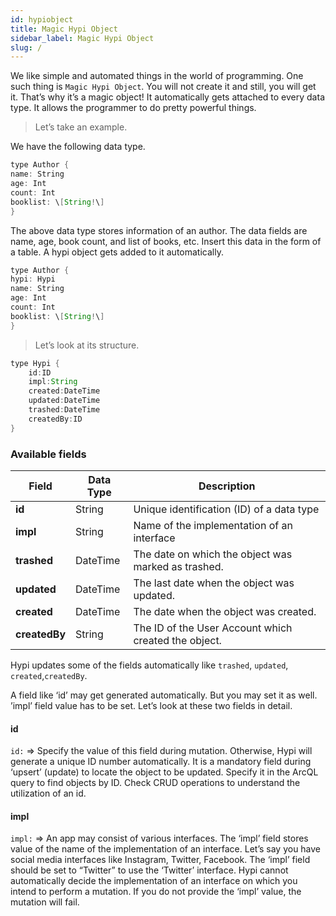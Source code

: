 ```yaml
---
id: hypiobject
title: Magic Hypi Object
sidebar_label: Magic Hypi Object
slug: /
---
```


We like simple and automated things in the world of programming. One such thing is `Magic Hypi Object`. You will not create it and still, you will get it. That’s why it’s a magic object! It automatically gets attached to every data type. It allows the programmer to do pretty powerful things. 

> Let’s take an example.

We have the following data type.
```java
type Author {
name: String
age: Int
count: Int
booklist: \[String!\]
}
```
The above data type stores information of an author. The data fields are name, age, book count, and list of books, etc.  Insert this data in the form of a table.  A hypi object gets added to it automatically.
```java
type Author {
hypi: Hypi
name: String
age: Int
count: Int
booklist: \[String!\]
}
```
> Let’s look at its structure.
```java
type Hypi {
    id:ID
    impl:String
    created:DateTime
    updated:DateTime
    trashed:DateTime
    createdBy:ID
}
```

### Available fields

| **Field**     | **Data Type** | **Description**                                      |
|---------------|---------------|------------------------------------------------------|
| **id**        | String        | Unique identification (ID) of a data type            |
| **impl**      | String        | Name of the implementation of an interface           |
| **trashed**   | DateTime      | The date on which the object was marked as trashed.  |
| **updated**   | DateTime      | The last date when the object was updated.           |
| **created**   | DateTime      | The date when the object was created.                |
| **createdBy** | String        | The ID of the User Account which created the object. |

Hypi updates some of the fields automatically like `trashed`, `updated`, `created`,`createdBy`.

A field like ‘id’ may get generated automatically. But you may set it as well. ’impl’ field value has to be set. Let’s look at these two fields in detail.

#### id

`id:` => Specify the value of this field during mutation. Otherwise, Hypi will generate a unique ID number automatically. It is a mandatory field during ‘upsert’ (update) to locate the object to be updated. Specify it in the ArcQL query to find objects by ID. Check CRUD operations to understand the utilization of an id.

#### impl

`impl:`  => An app may consist of various interfaces. The ‘impl’ field stores value of the name of the implementation of an interface. Let’s say you have social media interfaces like Instagram, Twitter, Facebook. The ‘impl’ field should be set to “Twitter” to use the ‘Twitter’ interface. Hypi cannot automatically decide the implementation of an interface on which you intend to perform a mutation. If you do not provide the ‘impl’ value, the mutation will fail.